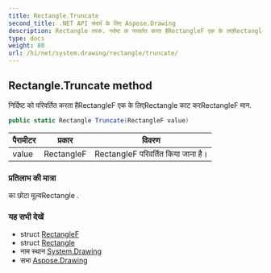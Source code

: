 ```yaml
---
title: Rectangle.Truncate
second_title: .NET API संदर्भ के लिए Aspose.Drawing
description: Rectangle तरक. नर्दष्ट क परवर्तत करत हैRectangleF एक के लएRectangle कट करRectangleF मन.
type: docs
weight: 80
url: /hi/net/system.drawing/rectangle/truncate/
---
```

## Rectangle.Truncate method

निर्दिष्ट को परिवर्तित करता हैRectangleF एक के लिएRectangle काट करRectangleF मान.

```csharp
public static Rectangle Truncate(RectangleF value)
```

| पैरामीटर | प्रकार | विवरण |
| --- | --- | --- |
| value | RectangleF | RectangleF परिवर्तित किया जाना है। |

### प्रतिलाभ की मात्रा

का छोटा मूल्यRectangle .

### यह सभी देखें

* struct [RectangleF](../../rectanglef/)
* struct [Rectangle](../)
* नाम स्थान [System.Drawing](../../rectangle/)
* सभा [Aspose.Drawing](../../../)


